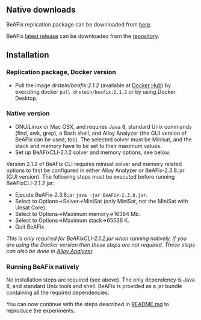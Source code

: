 ## Native downloads
BeAFix replication package can be downloaded from [here](https://doi.org/10.6084/m9.figshare.13626776.v1).

BeAFix [latest release](https://github.com/saiema/org.alloytools.alloy/releases/tag/2.3.8) can be downloaded from the [repository](https://github.com/saiema/org.alloytools.alloy).

## Installation

### Replication package, Docker version
* Pull the image *drstein/beafix:2.1.2* (available at [Docker Hub](https://hub.docker.com/r/drstein/beafix)) by executing docker `pull drstein/beafix:2.1.2` or by using Docker Desktop.

### Native version
* GNU/Linux or Mac OSX, and requires Java 8, standard Unix commands (find, awk, grep), a Bash shell, and Alloy Analyzer (the GUI version of BeAFix can be used, too). The selected solver must be Minisat, and the stack and memory have to be set to their maximum values.
* Set up BeAFixCLI-2.1.2 solver and memory options, see below.

Version 2.1.2 of BeAFix CLI requires minisat solver and memory related options to first be configured in either Alloy Analyzer or BeAFix-2.3.8.jar (GUI version).
The following steps must be executed before running BeAFixCLI-2.1.2.jar:

* Ejecute BeAFix-2.3.8.jar `java -jar BeAFix-2.3.8.jar`.
* Select to Options->Solver->MiniSat (only MiniSat, not the MiniSat with Unsat Core).
* Select to Options->Maximum memory->16384 Mb.
* Select to Options->Maximum stack->65536 K.
* Quit BeAFix.

_This is only required for BeAFixCLI-2.1.2.jar when running natively, if you are using the Docker version then these steps are not required._
_These steps can also be done in [Alloy Analyzer](https://github.com/AlloyTools/org.alloytools.alloy/releases/tag/v5.1.0)._

### Running BeAFix natively
No installation steps are required (see above). The only dependency is Java 8, and standard Unix tools and shell. BeAFix is provided as a jar bundle containing all the required dependencies.


You can now continue with the steps described in [README.md](README.md) to reproduce the experiments.
